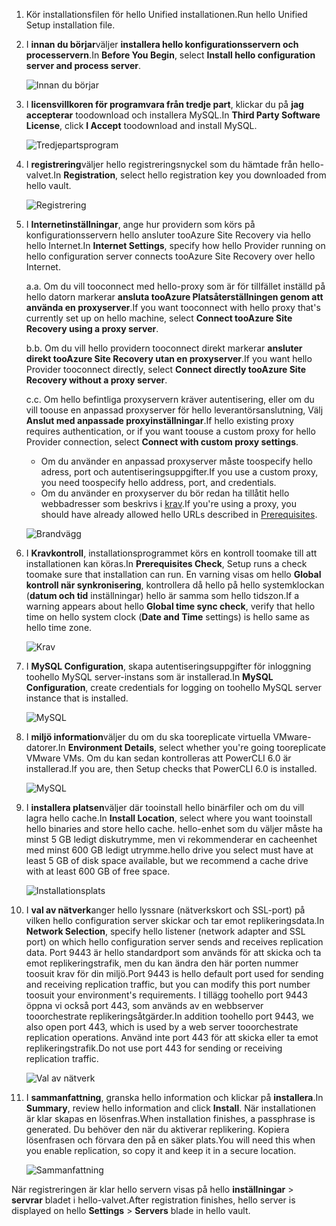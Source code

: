1. <span data-ttu-id="5b186-101">Kör installationsfilen för hello Unified installationen.</span><span class="sxs-lookup"><span data-stu-id="5b186-101">Run hello Unified Setup installation file.</span></span>
2. <span data-ttu-id="5b186-102">I **innan du börjar**väljer **installera hello konfigurationsservern och processervern**.</span><span class="sxs-lookup"><span data-stu-id="5b186-102">In **Before You Begin**, select **Install hello configuration server and process server**.</span></span>

    ![Innan du börjar](./media/site-recovery-add-configuration-server/combined-wiz1.png)

3. <span data-ttu-id="5b186-104">I **licensvillkoren för programvara från tredje part**, klickar du på **jag accepterar** toodownload och installera MySQL.</span><span class="sxs-lookup"><span data-stu-id="5b186-104">In **Third Party Software License**, click **I Accept** toodownload and install MySQL.</span></span>

    ![Tredjepartsprogram](./media/site-recovery-add-configuration-server/combined-wiz2.png)
4. <span data-ttu-id="5b186-106">I **registrering**väljer hello registreringsnyckel som du hämtade från hello-valvet.</span><span class="sxs-lookup"><span data-stu-id="5b186-106">In **Registration**, select hello registration key you downloaded from hello vault.</span></span>

    ![Registrering](./media/site-recovery-add-configuration-server/combined-wiz3.png)
5. <span data-ttu-id="5b186-108">I **Internetinställningar**, ange hur providern som körs på konfigurationsservern hello ansluter tooAzure Site Recovery via hello hello Internet.</span><span class="sxs-lookup"><span data-stu-id="5b186-108">In **Internet Settings**, specify how hello Provider running on hello configuration server connects tooAzure Site Recovery over hello Internet.</span></span>

   <span data-ttu-id="5b186-109">a.</span><span class="sxs-lookup"><span data-stu-id="5b186-109">a.</span></span> <span data-ttu-id="5b186-110">Om du vill tooconnect med hello-proxy som är för tillfället inställd på hello datorn markerar **ansluta tooAzure Platsåterställningen genom att använda en proxyserver**.</span><span class="sxs-lookup"><span data-stu-id="5b186-110">If you want tooconnect with hello proxy that's currently set up on hello machine, select **Connect tooAzure Site Recovery using a proxy server**.</span></span>

   <span data-ttu-id="5b186-111">b.</span><span class="sxs-lookup"><span data-stu-id="5b186-111">b.</span></span> <span data-ttu-id="5b186-112">Om du vill hello providern tooconnect direkt markerar **ansluter direkt tooAzure Site Recovery utan en proxyserver**.</span><span class="sxs-lookup"><span data-stu-id="5b186-112">If you want hello Provider tooconnect directly, select **Connect directly tooAzure Site Recovery without a proxy server**.</span></span>

   <span data-ttu-id="5b186-113">c.</span><span class="sxs-lookup"><span data-stu-id="5b186-113">c.</span></span> <span data-ttu-id="5b186-114">Om hello befintliga proxyservern kräver autentisering, eller om du vill toouse en anpassad proxyserver för hello leverantörsanslutning, Välj **Anslut med anpassade proxyinställningar**.</span><span class="sxs-lookup"><span data-stu-id="5b186-114">If hello existing proxy requires authentication, or if you want toouse a custom proxy for hello Provider connection, select **Connect with custom proxy settings**.</span></span>

     * <span data-ttu-id="5b186-115">Om du använder en anpassad proxyserver måste toospecify hello adress, port och autentiseringsuppgifter.</span><span class="sxs-lookup"><span data-stu-id="5b186-115">If you use a custom proxy, you need toospecify hello address, port, and credentials.</span></span>
     * <span data-ttu-id="5b186-116">Om du använder en proxyserver du bör redan ha tillåtit hello webbadresser som beskrivs i [krav](#prerequisites).</span><span class="sxs-lookup"><span data-stu-id="5b186-116">If you're using a proxy, you should have already allowed hello URLs described in [Prerequisites](#prerequisites).</span></span>

     ![Brandvägg](./media/site-recovery-add-configuration-server/combined-wiz4.png)
6. <span data-ttu-id="5b186-118">I **Kravkontroll**, installationsprogrammet körs en kontroll toomake till att installationen kan köras.</span><span class="sxs-lookup"><span data-stu-id="5b186-118">In **Prerequisites Check**, Setup runs a check toomake sure that installation can run.</span></span> <span data-ttu-id="5b186-119">En varning visas om hello **Global kontroll när synkronisering**, kontrollera då hello på hello systemklockan (**datum och tid** inställningar) hello är samma som hello tidszon.</span><span class="sxs-lookup"><span data-stu-id="5b186-119">If a warning appears about hello **Global time sync check**, verify that hello time on hello system clock (**Date and Time** settings) is hello same as hello time zone.</span></span>

    ![Krav](./media/site-recovery-add-configuration-server/combined-wiz5.png)
7. <span data-ttu-id="5b186-121">I **MySQL Configuration**, skapa autentiseringsuppgifter för inloggning toohello MySQL server-instans som är installerad.</span><span class="sxs-lookup"><span data-stu-id="5b186-121">In **MySQL Configuration**, create credentials for logging on toohello MySQL server instance that is installed.</span></span>

    ![MySQL](./media/site-recovery-add-configuration-server/combined-wiz6.png)
8. <span data-ttu-id="5b186-123">I **miljö information**väljer du om du ska tooreplicate virtuella VMware-datorer.</span><span class="sxs-lookup"><span data-stu-id="5b186-123">In **Environment Details**, select whether you're going tooreplicate VMware VMs.</span></span> <span data-ttu-id="5b186-124">Om du kan sedan kontrolleras att PowerCLI 6.0 är installerad.</span><span class="sxs-lookup"><span data-stu-id="5b186-124">If you are, then Setup checks that PowerCLI 6.0 is installed.</span></span>

    ![MySQL](./media/site-recovery-add-configuration-server/combined-wiz7.png)

9. <span data-ttu-id="5b186-126">I **installera platsen**väljer där tooinstall hello binärfiler och om du vill lagra hello cache.</span><span class="sxs-lookup"><span data-stu-id="5b186-126">In **Install Location**, select where you want tooinstall hello binaries and store hello cache.</span></span> <span data-ttu-id="5b186-127">hello-enhet som du väljer måste ha minst 5 GB ledigt diskutrymme, men vi rekommenderar en cacheenhet med minst 600 GB ledigt utrymme.</span><span class="sxs-lookup"><span data-stu-id="5b186-127">hello drive you select must have at least 5 GB of disk space available, but we recommend a cache drive with at least 600 GB of free space.</span></span>

    ![Installationsplats](./media/site-recovery-add-configuration-server/combined-wiz8.png)
10. <span data-ttu-id="5b186-129">I **val av nätverk**anger hello lyssnare (nätverkskort och SSL-port) på vilken hello configuration server skickar och tar emot replikeringsdata.</span><span class="sxs-lookup"><span data-stu-id="5b186-129">In **Network Selection**, specify hello listener (network adapter and SSL port) on which hello configuration server sends and receives replication data.</span></span> <span data-ttu-id="5b186-130">Port 9443 är hello standardport som används för att skicka och ta emot replikeringstrafik, men du kan ändra den här porten nummer toosuit krav för din miljö.</span><span class="sxs-lookup"><span data-stu-id="5b186-130">Port 9443 is hello default port used for sending and receiving replication traffic, but you can modify this port number toosuit your environment's requirements.</span></span> <span data-ttu-id="5b186-131">I tillägg toohello port 9443 öppna vi också port 443, som används av en webbserver tooorchestrate replikeringsåtgärder.</span><span class="sxs-lookup"><span data-stu-id="5b186-131">In addition toohello port 9443, we also open port 443, which is used by a web server tooorchestrate replication operations.</span></span> <span data-ttu-id="5b186-132">Använd inte port 443 för att skicka eller ta emot replikeringstrafik.</span><span class="sxs-lookup"><span data-stu-id="5b186-132">Do not use port 443 for sending or receiving replication traffic.</span></span>

    ![Val av nätverk](./media/site-recovery-add-configuration-server/combined-wiz9.png)


11. <span data-ttu-id="5b186-134">I **sammanfattning**, granska hello information och klickar på **installera**.</span><span class="sxs-lookup"><span data-stu-id="5b186-134">In **Summary**, review hello information and click **Install**.</span></span> <span data-ttu-id="5b186-135">När installationen är klar skapas en lösenfras.</span><span class="sxs-lookup"><span data-stu-id="5b186-135">When installation finishes, a passphrase is generated.</span></span> <span data-ttu-id="5b186-136">Du behöver den när du aktiverar replikering. Kopiera lösenfrasen och förvara den på en säker plats.</span><span class="sxs-lookup"><span data-stu-id="5b186-136">You will need this when you enable replication, so copy it and keep it in a secure location.</span></span>

    ![Sammanfattning](./media/site-recovery-add-configuration-server/combined-wiz10.png)

<span data-ttu-id="5b186-138">När registreringen är klar hello servern visas på hello **inställningar** > **servrar** bladet i hello-valvet.</span><span class="sxs-lookup"><span data-stu-id="5b186-138">After registration finishes, hello server is displayed on hello **Settings** > **Servers** blade in hello vault.</span></span>
